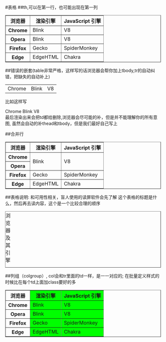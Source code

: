 #表格
##th,可以在第一行，也可能出现在第一列
<table border="1">
  <thead>
    <tr>
      <th>浏览器</th>
      <th>渲染引擎</th>
      <th>JavaScript 引擎</th>
    </tr>
  </thead>
  <tbody>
    <tr>
      <th>Chrome</th>
      <td>Blink</td>
      <td>V8</td>
    </tr>
    <tr>
      <th>Opera</th>
      <td>Blink</td>
      <td>V8</td>
    </tr>
    <tr>
      <th>Firefox</th>
      <td>Gecko</td>
      <td>SpiderMonkey</td>
    </tr>
    <tr>
      <th>Edge</th>
      <td>EdgeHTML</td>
      <td>Chakra</td>
    </tr>
  </tbody>
</table>

##错误的嵌套(table非常严格，这样写的话浏览器会帮你加上tbody,tr的自动纠错，把缺失的自动补上)
<table>
  <td>Chrome</td>
  <td>Blink</td>
  <td>V8</td>
</table>

比如这样写
<div>
  <td>Chrome</td>
  <td>Blink</td>
  <td>V8</td>
</div>
最后渲染出来会把td都给删除,浏览器会尽可能的补，但是并不能理解你的所有意图, 虽然会自动的补thead和tbody，但是我们最好自己写上

##合并行
<table border="1">
  <thead>
    <tr>
      <th>浏览器</th>
      <th>渲染引擎</th>
      <th>JavaScript 引擎</th>
    </tr>
  </thead>
  <tbody>
    <tr>
      <th>Chrome</th>
      <td rowspan="2">Blink</td>
      <td rowspan="2">V8</td>
    </tr>
    <tr>
      <th>Opera</th>
    </tr>
    <tr>
      <th>Firefox</th>
      <td>Gecko</td>
      <td>SpiderMonkey</td>
    </tr>
    <tr>
      <th>Edge</th>
      <td>EdgeHTML</td>
      <td>Chakra</td>
    </tr>
  </tbody>
</table>

##表格说明: 和可用性相关，盲人使用的读屏软件会先了解 这个表格的标题是什么，然后再去读内容，这个是一个比较合理的顺序
<table border="1">
  <!-- caption 必须 是table的第一个元素 -->
  <caption>浏览器及其引擎</caption>
  <thead>
  </thead>
  <tbody>
  </tbody>
</table>

##列组（colgroup）, col会和tr里面的td一样，是一一对应的; 在批量定义样式的时候比在每个td上面加class要好的多
<table border="1">
  <colgroup>
    <col class="browser">
    <col class="engine" span="2">
  </colgroup>
  <thead>
    <tr>
      <th>浏览器</th>
      <th>渲染引擎</th>
      <th>JavaScript 引擎</th>
    </tr>
  </thead>
  <tbody>
    <tr>
      <th>Chrome</th>
      <td>Blink</td>
      <td>V8</td>
    </tr>
    <tr>
      <th>Opera</th>
      <td>Blink</td>
      <td>V8</td>
    </tr>
    <tr>
      <th>Firefox</th>
      <td>Gecko</td>
      <td>SpiderMonkey</td>
    </tr>
    <tr>
      <th>Edge</th>
      <td>EdgeHTML</td>
      <td>Chakra</td>
    </tr>
  </tbody>
</table>
<style>
 .engine { background-color: lime }
</style>
